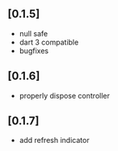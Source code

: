 ## [0.1.5] 

* null safe
* dart 3 compatible
* bugfixes


## [0.1.6]

* properly dispose controller

## [0.1.7]

* add refresh indicator